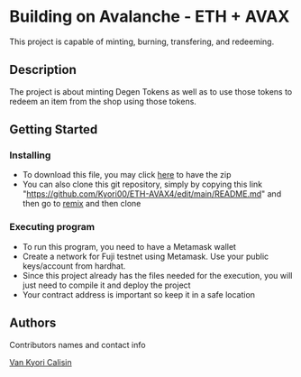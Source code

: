 # Building on Avalanche - ETH + AVAX
This project is capable of minting, burning, transfering, and redeeming.

## Description
The project is about minting Degen Tokens as well as to use those tokens to redeem an item from the shop using those tokens.

## Getting Started

### Installing
* To download this file, you may click [here](https://github.com/Kyori00/ETH-AVAX4/archive/refs/heads/main.zip) to have the zip
* You can also clone this git repository, simply by copying this link "https://github.com/Kyori00/ETH-AVAX4/edit/main/README.md" and then go to [remix](https://remix.ethereum.org/) and then clone

### Executing program
* To run this program, you need to have a Metamask wallet
* Create a network for Fuji testnet using Metamask. Use your public keys/account from hardhat.
* Since this project already has the files needed for the execution, you will just need to compile it and deploy the project
* Your contract address is important so keep it in a safe location

## Authors
Contributors names and contact info

[Van Kyori Calisin](https://www.facebook.com/kyoshiro.v)
